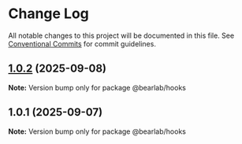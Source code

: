 # Change Log

All notable changes to this project will be documented in this file.
See [Conventional Commits](https://conventionalcommits.org) for commit guidelines.

## [1.0.2](https://github.com/hasanbala/ui-components/compare/@bearlab/hooks@1.0.1...@bearlab/hooks@1.0.2) (2025-09-08)

**Note:** Version bump only for package @bearlab/hooks





## 1.0.1 (2025-09-07)

**Note:** Version bump only for package @bearlab/hooks
